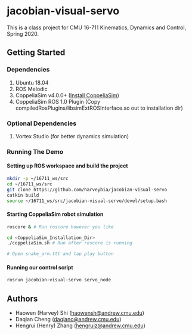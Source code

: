 # jacobian-visual-servo
This is a class project for CMU 16-711 Kinematics, Dynamics and Control,
Spring 2020.

## Getting Started

### Dependencies

1. Ubuntu 18.04
1. ROS Melodic
1. CoppeliaSim v4.0.0+
([Install CoppeliaSim](https://www.coppeliarobotics.com/downloads))
1. CoppeliaSim ROS 1.0 Plugin
(Copy compiledRosPlugins/libsimExtROSInterface.so out to installation dir)

### Optional Dependencies

1. Vortex Studio (for better dynamics simulation)

### Running The Demo
#### Setting up ROS workspace and build the project
```sh
mkdir -p ~/16711_ws/src
cd ~/16711_ws/src
git clone https://github.com/harveybia/jacobian-visual-servo
catkin build
source ~/16711_ws/src/jacobian-visual-servo/devel/setup.bash
```
#### Starting CoppeliaSim robot simulation
```sh
roscore & # Run roscore however you like

cd <CoppeliaSim_Installation_Dir>
./coppeliaSim.sh # Run after roscore is running

# Open snake_arm.ttt and tap play button
```

#### Running our control script
```sh
rosrun jacobian-visual-servo servo_node
```

## Authors

- Haowen (Harvey) Shi (haowensh@andrew.cmu.edu)
- Daqian Cheng (daqianc@andrew.cmu.edu)
- Hengrui (Henry) Zhang (hengruiz@andrew.cmu.edu)